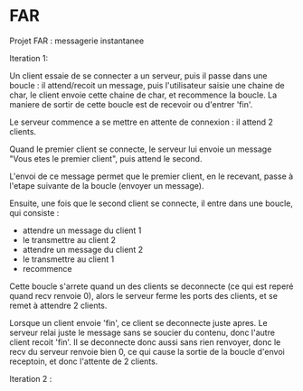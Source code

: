 # FAR
Projet FAR : messagerie instantanee

Iteration 1:

Un client essaie de se connecter a un serveur, puis il passe dans une boucle : il attend/recoit un message, puis l'utilisateur saisie une chaine de char, le client envoie cette chaine de char, et recommence la boucle. La maniere de sortir de cette boucle est de recevoir ou d'entrer 'fin'.

Le serveur commence a se mettre en attente de connexion : il attend 2 clients.

Quand le premier client se connecte, le serveur lui envoie un message "Vous etes le premier client", puis attend le second.

L'envoi de ce message permet que le premier client, en le recevant, passe à l'etape suivante de la boucle (envoyer un message).

Ensuite, une fois que le second client se connecte, il entre dans une boucle, qui consiste :
 - attendre un message du client 1
 - le transmettre au client 2
 - attendre un message du client 2
 - le transmettre au client 1
 - recommence

Cette boucle s'arrete quand un des clients se deconnecte (ce qui est reperé quand recv renvoie 0), alors le serveur ferme les ports des clients, et se remet à attendre 2 clients.

Lorsque un client envoie 'fin', ce client se deconnecte juste apres. Le serveur relai juste le message sans se soucier du contenu, donc l'autre client recoit 'fin'. Il se deconnecte donc aussi sans rien renvoyer, donc le recv du serveur renvoie bien 0, ce qui cause la sortie de la boucle d'envoi receptoin, et donc l'attente de 2 clients.

Iteration 2 :
